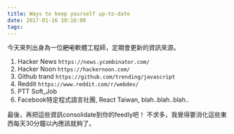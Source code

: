 ```yaml
---
title: Ways to keep yourself up-to-date
date: 2017-01-16 10:16:00
tags: 
---
```


今天來列出身為一位~~肥宅~~軟體工程師，定期會更新的資訊來源。
1. Hacker News `https://news.ycombinator.com/`
2. Hacker Noon `https://hackernoon.com/`
3. Github trand `https://github.com/trending/javascript`
4. Reddit `https://www.reddit.com/r/webdev/`
5. PTT Soft_Job
6. Facebook特定程式語言社團, React Taiwan, blah..blah..blah..

最後，再把這些資訊consolidate到你的feedly吧！
不求多，我覺得要消化這些東西每天30分鐘以內應該就夠了。
